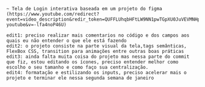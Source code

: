     ~ Tela de Login interativa baseada em um projeto do figma (https://www.youtube.com/redirect?event=video_description&redir_token=QUFFLUhqbHFtLW9NN1pwTGpXU0JuVEVMNHp0YjhxTTdWd3xBQ3Jtc0ttNkdFR1RES1BLMHYzWXdKczR2WWNudkozeGsyaFROMmRHMmd2T0p6NFFPMW1oY2Q4MzFzNjJrSHJGYVVaNHI3R2lFbDI5Mk1yU1htWmdZSG13WUNDcUpNZHNfb3FqYWRoN0cwYlRRc0xtdWQyZHVTYw&q=https%3A%2F%2Fwww.figma.com%2Ffile%2F2v1kiXUASdj7r84GnbJAFT%2Flogin-youtube&v=-lfa4noP46U)

    edit1: preciso realizar mais comentarios no código e dos campos aos quais eu não entender o que ele está fazendo
    edit2: o projeto consiste na parte visual da tela,tags semânticas, FlexBox CSS, transition para animações entre outras boas práticas
    edit3: ainda falta muita coisa do projeto mas nessa parte do commit que fiz, estou editando os ícones, preciso entender melhor como escolho o seu tamanho e como faço sua centralização.
    edit4: formatação e estilizando os inputs, preciso acelerar mais o projeto e terminar ele nessa segunda semana de janeiro